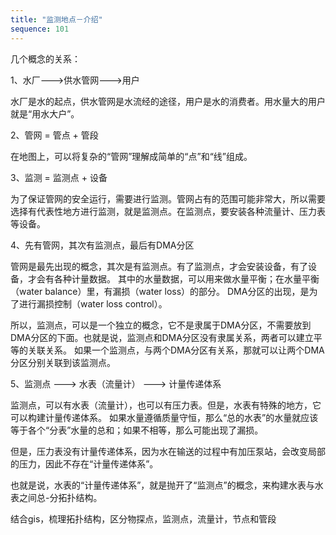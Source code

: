```yaml
---
title: "监测地点－介绍"
sequence: 101
---
```


几个概念的关系：

1、水厂--->供水管网--->用户

水厂是水的起点，供水管网是水流经的途径，用户是水的消费者。用水量大的用户就是“用水大户”。

2、管网 = 管点 + 管段

在地图上，可以将复杂的“管网”理解成简单的“点”和“线”组成。

3、监测 = 监测点 + 设备

为了保证管网的安全运行，需要进行监测。管网占有的范围可能非常大，所以需要选择有代表性地方进行监测，就是监测点。在监测点，要安装各种流量计、压力表等设备。

4、先有管网，其次有监测点，最后有DMA分区

管网是最先出现的概念，其次是有监测点。有了监测点，才会安装设备，有了设备，才会有各种计量数据。
其中的水量数据，可以用来做水量平衡；在水量平衡（water balance）里，有漏损（water loss）的部分。
DMA分区的出现，是为了进行漏损控制（water loss control）。

所以，监测点，可以是一个独立的概念，它不是隶属于DMA分区，不需要放到DMA分区的下面。也就是说，监测点和DMA分区没有隶属关系，两者可以建立平等的关联关系。
如果一个监测点，与两个DMA分区有关系，那就可以让两个DMA分区分别关联到该监测点。

5、监测点 ---> 水表（流量计） ---> 计量传递体系

监测点，可以有水表（流量计），也可以有压力表。但是，水表有特殊的地方，它可以构建计量传递体系。
如果水量遵循质量守恒，那么“总的水表”的水量就应该等于各个“分表”水量的总和；如果不相等，那么可能出现了漏损。

但是，压力表没有计量传递体系，因为水在输送的过程中有加压泵站，会改变局部的压力，因此不存在“计量传递体系”。

也就是说，水表的“计量传递体系”，就是抛开了“监测点”的概念，来构建水表与水表之间总-分拓扑结构。

结合gis，梳理拓扑结构，区分物探点，监测点，流量计，节点和管段
